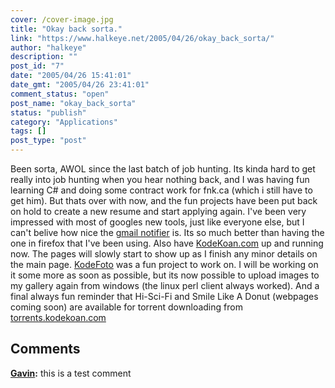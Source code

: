 ```yaml
---
cover: /cover-image.jpg
title: "Okay back sorta."
link: "https://www.halkeye.net/2005/04/26/okay_back_sorta/"
author: "halkeye"
description: ""
post_id: "7"
date: "2005/04/26 15:41:01"
date_gmt: "2005/04/26 23:41:01"
comment_status: "open"
post_name: "okay_back_sorta"
status: "publish"
category: "Applications"
tags: []
post_type: "post"
---
```


Been sorta, AWOL since the last batch of job hunting. Its kinda hard to get really into job hunting when you hear nothing back, and I was having fun learning C# and doing some contract work for fnk.ca (which i still have to get him). But thats over with now, and the fun projects have been put back on hold to create a new resume and start applying again. I've been very impressed with most of googles new tools, just like everyone else, but I can't belive how nice the [gmail notifier](http://toolbar.google.com/gmail-helper/index.html) is. Its so much better than having the one in firefox that I've been using. Also have [KodeKoan.com](http://kodekoan.com) up and running now. The pages will slowly start to show up as I finish any minor details on the main page. [KodeFoto](http://www.kodekoan.com/project/KodeFoto) was a fun project to work on. I will be working on it some more as soon as possible, but its now possible to upload images to my gallery again from windows (the linux perl client always worked). And a final always fun reminder that Hi-Sci-Fi and Smile Like A Donut (webpages coming soon) are available for torrent downloading from [torrents.kodekoan.com](http://torrents.kodekoan.com)

## Comments

**[Gavin](#68 "2005-05-06 15:54:35"):** this is a test comment

